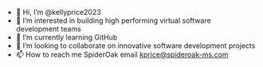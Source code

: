 - 👋 Hi, I’m @kellyprice2023
- 👀 I’m interested in building high performing virtual software development teams
- 🌱 I’m currently learning GitHub
- 💞️ I’m looking to collaborate on innovative software development projects
- 📫 How to reach me SpiderOak email kprice@spideroak-ms.com

<!---
kellyprice2023/kellyprice2023 is a ✨ special ✨ repository because its `README.md` (this file) appears on your GitHub profile.
You can click the Preview link to take a look at your changes.
--->
